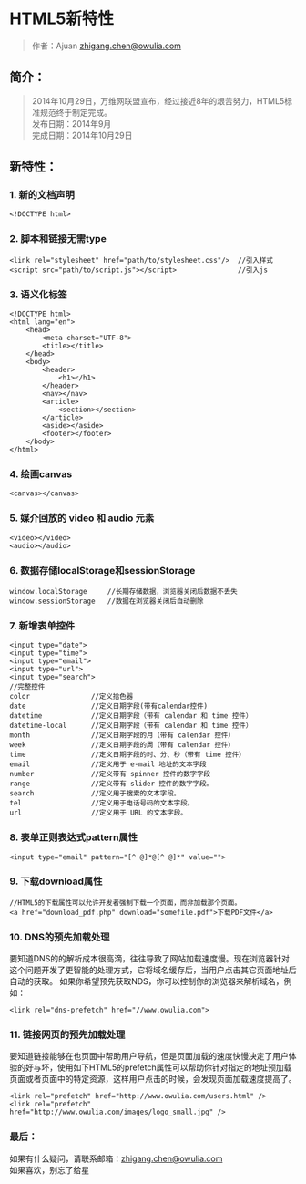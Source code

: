 # HTML5新特性
> 作者：Ajuan <zhigang.chen@owulia.com>

## 简介：
> 2014年10月29日，万维网联盟宣布，经过接近8年的艰苦努力，HTML5标准规范终于制定完成。<br>
> 发布日期：2014年9月<br>
> 完成日期：2014年10月29日<br>

## 新特性：

### 1. 新的文档声明
    <!DOCTYPE html>

### 2. 脚本和链接无需type
    <link rel="stylesheet" href="path/to/stylesheet.css"/>  //引入样式
    <script src="path/to/script.js"></script>               //引入js

### 3. 语义化标签
    <!DOCTYPE html>
    <html lang="en">
        <head>
            <meta charset="UTF-8">
            <title></title>
        </head>
        <body>
            <header>
                <h1></h1>
            </header>
            <nav></nav>
            <article>
                <section></section>
            </article>
            <aside></aside>
            <footer></footer>
        </body>
    </html>

### 4. 绘画canvas
    <canvas></canvas>
   
### 5. 媒介回放的 video 和 audio 元素
    <video></video>
    <audio></audio>
    
### 6. 数据存储localStorage和sessionStorage
    window.localStorage     //长期存储数据，浏览器关闭后数据不丢失
    window.sessionStorage   //数据在浏览器关闭后自动删除

### 7. 新增表单控件
    <input type="date">
    <input type="time">
    <input type="email">
    <input type="url">
    <input type="search">
    //完整控件
    color               //定义拾色器
    date                //定义日期字段(带有calendar控件)
    datetime            //定义日期字段（带有 calendar 和 time 控件）
    datetime-local      //定义日期字段（带有 calendar 和 time 控件）
    month               //定义日期字段的月（带有 calendar 控件）
    week                //定义日期字段的周（带有 calendar 控件）
    time                //定义日期字段的时、分、秒（带有 time 控件）
    email               //定义用于 e-mail 地址的文本字段
    number              //定义带有 spinner 控件的数字字段
    range               //定义带有 slider 控件的数字字段。
    search              //定义用于搜索的文本字段。
    tel                 //定义用于电话号码的文本字段。
    url                 //定义用于 URL 的文本字段。
    
### 8. 表单正则表达式pattern属性
    <input type="email" pattern="[^ @]*@[^ @]*" value="">

### 9. 下载download属性
    //HTML5的下载属性可以允许开发者强制下载一个页面，而非加载那个页面。
    <a href="download_pdf.php" download="somefile.pdf">下载PDF文件</a>

### 10. DNS的预先加载处理
要知道DNS的的解析成本很高滴，往往导致了网站加载速度慢。现在浏览器针对这个问题开发了更智能的处理方式，它将域名缓存后，当用户点击其它页面地址后自动的获取。
如果你希望预先获取NDS，你可以控制你的浏览器来解析域名，例如：

    <link rel="dns-prefetch" href="//www.owulia.com">

### 11. 链接网页的预先加载处理
要知道链接能够在也页面中帮助用户导航，但是页面加载的速度快慢决定了用户体验的好与坏，使用如下HTML5的prefetch属性可以帮助你针对指定的地址预加载页面或者页面中的特定资源，这样用户点击的时候，会发现页面加载速度提高了。

    <link rel="prefetch" href="http://www.owulia.com/users.html" />
    <link rel="prefetch" href="http://www.owulia.com/images/logo_small.jpg" />


### 最后：
如果有什么疑问，请联系邮箱：zhigang.chen@owulia.com<br>
如果喜欢，别忘了给星